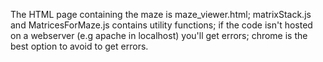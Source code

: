 The HTML page containing the maze is maze_viewer.html;
matrixStack.js and MatricesForMaze.js contains utility functions;
if the code isn't hosted on a webserver (e.g apache in localhost) you'll get errors;
chrome is the best option to avoid to get errors.
